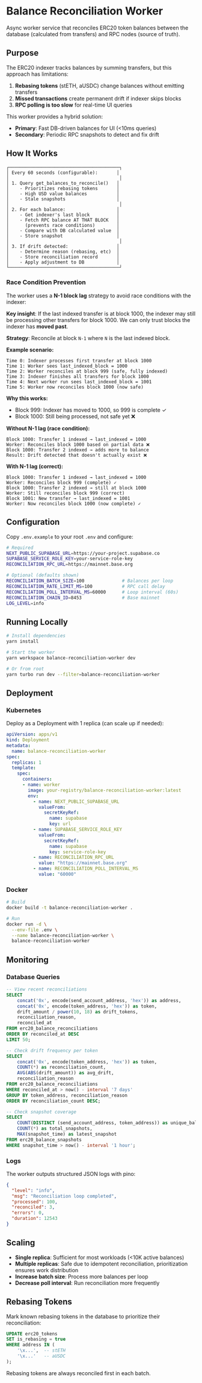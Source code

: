 # Balance Reconciliation Worker

Async worker service that reconciles ERC20 token balances between the database (calculated from transfers) and RPC nodes (source of truth).

## Purpose

The ERC20 indexer tracks balances by summing transfers, but this approach has limitations:

1. **Rebasing tokens** (stETH, aUSDC) change balances without emitting transfers
2. **Missed transactions** create permanent drift if indexer skips blocks
3. **RPC polling is too slow** for real-time UI queries

This worker provides a hybrid solution:
- **Primary**: Fast DB-driven balances for UI (<10ms queries)
- **Secondary**: Periodic RPC snapshots to detect and fix drift

## How It Works

```
┌─────────────────────────────────────────┐
│ Every 60 seconds (configurable):       │
│                                         │
│ 1. Query get_balances_to_reconcile()   │
│    - Prioritizes rebasing tokens       │
│    - High USD value balances           │
│    - Stale snapshots                   │
│                                         │
│ 2. For each balance:                   │
│    - Get indexer's last block          │
│    - Fetch RPC balance AT THAT BLOCK   │
│      (prevents race conditions)        │
│    - Compare with DB calculated value  │
│    - Store snapshot                    │
│                                         │
│ 3. If drift detected:                  │
│    - Determine reason (rebasing, etc)  │
│    - Store reconciliation record       │
│    - Apply adjustment to DB            │
└─────────────────────────────────────────┘
```

### Race Condition Prevention

The worker uses a **N-1 block lag** strategy to avoid race conditions with the indexer:

**Key insight**: If the last indexed transfer is at block 1000, the indexer may still be processing other transfers for block 1000. We can only trust blocks the indexer has **moved past**.

**Strategy**: Reconcile at block `N-1` where `N` is the last indexed block.

**Example scenario:**
```
Time 0: Indexer processes first transfer at block 1000
Time 1: Worker sees last_indexed_block = 1000
Time 2: Worker reconciles at block 999 (safe, fully indexed)
Time 3: Indexer finishes all transfers for block 1000
Time 4: Next worker run sees last_indexed_block = 1001
Time 5: Worker now reconciles block 1000 (now safe)
```

**Why this works:**
- Block 999: Indexer has moved to 1000, so 999 is complete ✓
- Block 1000: Still being processed, not safe yet ❌

**Without N-1 lag (race condition):**
```
Block 1000: Transfer 1 indexed → last_indexed = 1000
Worker: Reconciles block 1000 based on partial data ❌
Block 1000: Transfer 2 indexed → adds more to balance
Result: Drift detected that doesn't actually exist ❌
```

**With N-1 lag (correct):**
```
Block 1000: Transfer 1 indexed → last_indexed = 1000
Worker: Reconciles block 999 (complete) ✓
Block 1000: Transfer 2 indexed → still at block 1000
Worker: Still reconciles block 999 (correct)
Block 1001: New transfer → last_indexed = 1001
Worker: Now reconciles block 1000 (now complete) ✓
```

## Configuration

Copy `.env.example` to your root `.env` and configure:

```bash
# Required
NEXT_PUBLIC_SUPABASE_URL=https://your-project.supabase.co
SUPABASE_SERVICE_ROLE_KEY=your-service-role-key
RECONCILIATION_RPC_URL=https://mainnet.base.org

# Optional (defaults shown)
RECONCILIATION_BATCH_SIZE=100              # Balances per loop
RECONCILIATION_RATE_LIMIT_MS=100           # RPC call delay
RECONCILIATION_POLL_INTERVAL_MS=60000      # Loop interval (60s)
RECONCILIATION_CHAIN_ID=8453               # Base mainnet
LOG_LEVEL=info
```

## Running Locally

```bash
# Install dependencies
yarn install

# Start the worker
yarn workspace balance-reconciliation-worker dev

# Or from root
yarn turbo run dev --filter=balance-reconciliation-worker
```

## Deployment

### Kubernetes

Deploy as a Deployment with 1 replica (can scale up if needed):

```yaml
apiVersion: apps/v1
kind: Deployment
metadata:
  name: balance-reconciliation-worker
spec:
  replicas: 1
  template:
    spec:
      containers:
      - name: worker
        image: your-registry/balance-reconciliation-worker:latest
        env:
          - name: NEXT_PUBLIC_SUPABASE_URL
            valueFrom:
              secretKeyRef:
                name: supabase
                key: url
          - name: SUPABASE_SERVICE_ROLE_KEY
            valueFrom:
              secretKeyRef:
                name: supabase
                key: service-role-key
          - name: RECONCILIATION_RPC_URL
            value: "https://mainnet.base.org"
          - name: RECONCILIATION_POLL_INTERVAL_MS
            value: "60000"
```

### Docker

```bash
# Build
docker build -t balance-reconciliation-worker .

# Run
docker run -d \
  --env-file .env \
  --name balance-reconciliation-worker \
  balance-reconciliation-worker
```

## Monitoring

### Database Queries

```sql
-- View recent reconciliations
SELECT
    concat('0x', encode(send_account_address, 'hex')) as address,
    concat('0x', encode(token_address, 'hex')) as token,
    drift_amount / power(10, 18) as drift_tokens,
    reconciliation_reason,
    reconciled_at
FROM erc20_balance_reconciliations
ORDER BY reconciled_at DESC
LIMIT 50;

-- Check drift frequency per token
SELECT
    concat('0x', encode(token_address, 'hex')) as token,
    COUNT(*) as reconciliation_count,
    AVG(ABS(drift_amount)) as avg_drift,
    reconciliation_reason
FROM erc20_balance_reconciliations
WHERE reconciled_at > now() - interval '7 days'
GROUP BY token_address, reconciliation_reason
ORDER BY reconciliation_count DESC;

-- Check snapshot coverage
SELECT
    COUNT(DISTINCT (send_account_address, token_address)) as unique_balances,
    COUNT(*) as total_snapshots,
    MAX(snapshot_time) as latest_snapshot
FROM erc20_balance_snapshots
WHERE snapshot_time > now() - interval '1 hour';
```

### Logs

The worker outputs structured JSON logs with pino:

```json
{
  "level": "info",
  "msg": "Reconciliation loop completed",
  "processed": 100,
  "reconciled": 3,
  "errors": 0,
  "duration": 12543
}
```

## Scaling

- **Single replica**: Sufficient for most workloads (<10K active balances)
- **Multiple replicas**: Safe due to idempotent reconciliation, prioritization ensures work distribution
- **Increase batch size**: Process more balances per loop
- **Decrease poll interval**: Run reconciliation more frequently

## Rebasing Tokens

Mark known rebasing tokens in the database to prioritize their reconciliation:

```sql
UPDATE erc20_tokens
SET is_rebasing = true
WHERE address IN (
    '\x...',  -- stETH
    '\x...'   -- aUSDC
);
```

Rebasing tokens are always reconciled first in each batch.
